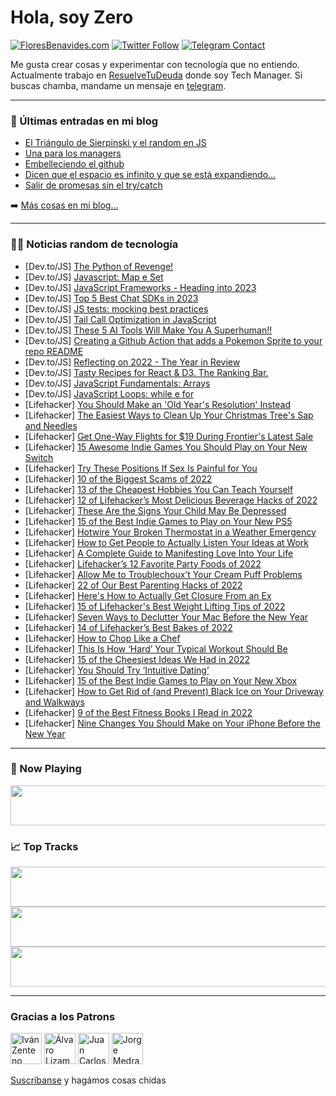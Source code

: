 # Hola, soy Zero

[![FloresBenavides.com](https://img.shields.io/website?down_message=oops&label=MiBlog&style=for-the-badge&up_message=online&url=https%3A%2F%2Ffloresbenavides.com)](https://floresbenavides.com) [![Twitter Follow](https://img.shields.io/twitter/follow/ZeroDragon?color=%231DA1F2&label=Follow&logo=twitter&logoColor=ffffff&style=for-the-badge)](https://twitter.com/zerodragon) [![Telegram Contact](https://img.shields.io/badge/escr%C3%ADbeme-ZeroDragon-%2326A5E4?style=for-the-badge&logo=telegram)](https://t.me/zerodragon)

Me gusta crear cosas y experimentar con tecnología que no entiendo.
Actualmente trabajo en [ResuelveTuDeuda](http://github.com/resuelve) donde soy Tech Manager.
Si buscas chamba, mandame un mensaje en [telegram](https://t.me/zerodragon).

---

### 📕 Últimas entradas en mi blog
<!-- BLOG-POST-LIST:START -->
- [El Triángulo de Sierpinski y el random en JS](https://floresbenavides.com/el-triangulo-de-sierpinski-y-el-random-en-js/)
- [Una para los managers](https://floresbenavides.com/una-para-los-managers/)
- [Embelleciendo el github](https://floresbenavides.com/embelleciendo-el-github/)
- [Dicen que el espacio es infinito y que se está expandiendo…](https://floresbenavides.com/dicen-que-el-espacio-es-infinito-y-que-se-esta-expandiendo/)
- [Salir de promesas sin el try/catch](https://floresbenavides.com/salir-de-promesas-sin-el-try-catch/)
<!-- BLOG-POST-LIST:END -->

➡️ [Más cosas en mi blog...](https://floresbenavides.com)

---

### 👨‍💻 Noticias random de tecnología
<!-- TECH-POSTS:START -->
- [Dev.to/JS] [The Python of Revenge!](https://dev.to/ayka_code/the-python-of-revenge-1bcl)
- [Dev.to/JS] [Javascript: Map e Set](https://dev.to/trinitypath/javascript-map-e-set-370k)
- [Dev.to/JS] [JavaScript Frameworks - Heading into 2023](https://dev.to/this-is-learning/javascript-frameworks-heading-into-2023-nln)
- [Dev.to/JS] [Top 5 Best Chat SDKs in 2023](https://dev.to/alakkadshaw/top-5-best-chat-sdks-in-2023-7f4)
- [Dev.to/JS] [JS tests: mocking best practices](https://dev.to/alexpladev/js-tests-mocking-best-practices-10kp)
- [Dev.to/JS] [Tail Call Optimization in JavaScript](https://dev.to/justinethier/tail-call-optimization-in-javascript-59db)
- [Dev.to/JS] [These 5 AI Tools Will Make You A Superhuman!!](https://dev.to/thenomadevel/these-5-ai-tools-will-make-you-a-superhuman-36m3)
- [Dev.to/JS] [Creating a Github Action that adds a Pokemon Sprite to your repo README](https://dev.to/imohammd/creating-a-github-action-that-adds-a-pokemon-sprite-to-your-repo-readme-1lcd)
- [Dev.to/JS] [Reflecting on 2022 - The Year in Review](https://dev.to/nx/reflecting-on-2022-the-year-in-review-i66)
- [Dev.to/JS] [Tasty Recipes for React &amp; D3. The Ranking Bar.](https://dev.to/valorsoftware/tasty-recipes-for-react-d3-the-ranking-bar-37fa)
- [Dev.to/JS] [JavaScript Fundamentals: Arrays](https://dev.to/astrodevil/javascript-fundamentals-arrays-2aid)
- [Dev.to/JS] [JavaScript Loops: while e for](https://dev.to/trinitypath/javascript-loops-while-e-for-38a8)
- [Lifehacker] [You Should Make an &#39;Old Year&#39;s Resolution&#39; Instead](https://lifehacker.com/you-should-make-an-old-years-resolution-instead-1849936380)
- [Lifehacker] [The Easiest Ways to Clean Up Your Christmas Tree&#39;s Sap and Needles](https://lifehacker.com/the-easiest-ways-to-clean-up-your-christmas-trees-sap-a-1849936395)
- [Lifehacker] [Get One-Way Flights for $19 During Frontier&#39;s Latest Sale](https://lifehacker.com/get-one-way-flights-for-19-during-frontiers-latest-sal-1849936455)
- [Lifehacker] [15 Awesome Indie Games You Should Play on Your New Switch](https://lifehacker.com/15-awesome-indie-games-you-should-play-on-your-new-swit-1849926120)
- [Lifehacker] [Try These Positions If Sex Is Painful for You](https://lifehacker.com/try-these-positions-if-sex-is-painful-for-you-1849891072)
- [Lifehacker] [10 of the Biggest Scams of 2022](https://lifehacker.com/10-of-the-biggest-scams-of-2022-1849916555)
- [Lifehacker] [13 of the Cheapest Hobbies You Can Teach Yourself](https://lifehacker.com/13-of-the-cheapest-hobbies-you-can-teach-yourself-1849888411)
- [Lifehacker] [12 of Lifehacker’s Most Delicious Beverage Hacks of 2022](https://lifehacker.com/12-of-lifehacker-s-most-delicious-beverage-hacks-of-202-1849921203)
- [Lifehacker] [These Are the Signs Your Child May Be Depressed](https://lifehacker.com/these-are-the-signs-your-child-may-be-depressed-1849861283)
- [Lifehacker] [15 of the Best Indie Games to Play on Your New PS5](https://lifehacker.com/15-of-the-best-indie-games-to-play-on-your-new-ps5-1849921544)
- [Lifehacker] [Hotwire Your Broken Thermostat in a Weather Emergency](https://lifehacker.com/hotwire-your-broken-thermostat-in-a-weather-emergency-1849836412)
- [Lifehacker] [How to Get People to Actually Listen Your Ideas at Work](https://lifehacker.com/how-to-get-people-to-actually-listen-your-ideas-at-work-1849893100)
- [Lifehacker] [A Complete Guide to Manifesting Love Into Your Life](https://lifehacker.com/a-complete-guide-to-manifesting-love-into-your-life-1849700646)
- [Lifehacker] [Lifehacker’s 12 Favorite Party Foods of 2022](https://lifehacker.com/lifehacker-s-12-favorite-party-foods-of-2022-1849924556)
- [Lifehacker] [Allow Me to Troublechoux’t Your Cream Puff Problems](https://lifehacker.com/allow-me-to-troublechoux-t-your-cream-puff-problems-1849706299)
- [Lifehacker] [22 of Our Best Parenting Hacks of 2022](https://lifehacker.com/22-of-our-best-parenting-hacks-of-2022-1849892795)
- [Lifehacker] [Here&#39;s How to Actually Get Closure From an Ex](https://lifehacker.com/heres-how-to-actually-get-closure-from-an-ex-1849811120)
- [Lifehacker] [15 of Lifehacker&#39;s Best Weight Lifting Tips of 2022](https://lifehacker.com/15-of-lifehackers-best-weight-lifting-tips-of-2022-1849925049)
- [Lifehacker] [Seven Ways to Declutter Your Mac Before the New Year](https://lifehacker.com/seven-ways-to-declutter-your-mac-before-the-new-year-1849926459)
- [Lifehacker] [14 of Lifehacker’s Best Bakes of 2022](https://lifehacker.com/14-of-lifehacker-s-best-bakes-of-2022-1849922859)
- [Lifehacker] [How to Chop Like a Chef](https://lifehacker.com/how-to-chop-like-a-chef-1849763199)
- [Lifehacker] [This Is How ‘Hard’ Your Typical Workout Should Be](https://lifehacker.com/this-is-how-hard-your-typical-workout-should-be-1849759561)
- [Lifehacker] [15 of the Cheesiest Ideas We Had in 2022](https://lifehacker.com/15-of-the-cheesiest-ideas-we-had-in-2022-1849912592)
- [Lifehacker] [You Should Try ‘Intuitive Dating’](https://lifehacker.com/you-should-try-intuitive-dating-1849754708)
- [Lifehacker] [15 of the Best Indie Games to Play on Your New Xbox](https://lifehacker.com/15-of-the-best-indie-games-to-play-on-your-new-xbox-1849917255)
- [Lifehacker] [How to Get Rid of &lpar;and Prevent&rpar; Black Ice on Your Driveway and Walkways](https://lifehacker.com/how-to-get-rid-of-and-prevent-black-ice-on-your-drive-1849750779)
- [Lifehacker] [9 of the Best Fitness Books I Read in 2022](https://lifehacker.com/9-of-the-best-fitness-books-i-read-in-2022-1849920246)
- [Lifehacker] [Nine Changes You Should Make on Your iPhone Before the New Year](https://lifehacker.com/nine-changes-you-should-make-with-your-iphone-before-th-1849926146)<!-- TECH-POSTS:END -->

---

### 🎵 Now Playing
<a href="https://spotify-now-playing-dun.vercel.app/now-playing?open"><img src="https://spotify-now-playing-dun.vercel.app/now-playing" width="540" height="64"></a>

### 📈 Top Tracks
<a href="https://spotify-now-playing-dun.vercel.app/top-tracks?i=1&open"><img src="https://spotify-now-playing-dun.vercel.app/top-tracks?i=1" width="540" height="64"></a>
<a href="https://spotify-now-playing-dun.vercel.app/top-tracks?i=2&open"><img src="https://spotify-now-playing-dun.vercel.app/top-tracks?i=2" width="540" height="64"></a>
<a href="https://spotify-now-playing-dun.vercel.app/top-tracks?i=3&open"><img src="https://spotify-now-playing-dun.vercel.app/top-tracks?i=3" width="540" height="64"></a>

---

### Gracias a los Patrons
[<img src="https://avatars.githubusercontent.com/u/243380?v=4" alt="Iván Zenteno" width="50px">](https://github.com/k001) [<img src="https://avatars.githubusercontent.com/u/19955639?v=4" alt="Álvaro Lizama" width="50px">](https://github.com/alvarolizama) [<img src="https://avatars.githubusercontent.com/u/2718753?v=4" alt="Juan Carlos Ruiz" width="50px">](https://github.com/JuanCrg90) [<img src="https://avatars.githubusercontent.com/u/37025?v=4" alt="Jorge Medrano" width="50px">](https://github.com/h1pp1e) 

[Suscríbanse](https://www.patreon.com/zerodragon) y hagámos cosas chidas
